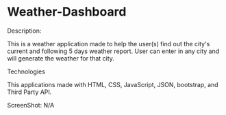 # Weather-Dashboard

Description:

This is a weather application made to help the user(s) find out the city's current and following 5 days weather report. User can enter in any city and will generate the weather for that city.

Technologies

This applications made with HTML, CSS, JavaScript, JSON, bootstrap, and Third Party API.

ScreenShot: N/A